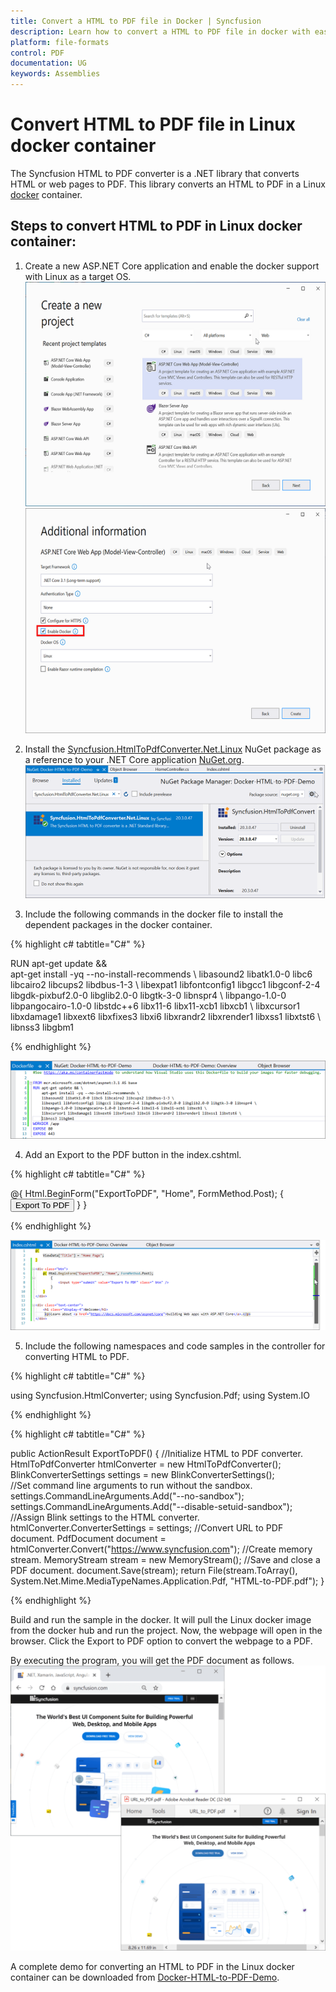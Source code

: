 ```yaml
---
title: Convert a HTML to PDF file in Docker | Syncfusion
description: Learn how to convert a HTML to PDF file in docker with easy steps using Syncfusion .NET HTML converter library.
platform: file-formats
control: PDF
documentation: UG
keywords: Assemblies
---
```


# Convert HTML to PDF file in Linux docker container

The Syncfusion HTML to PDF converter is a .NET library that converts HTML or web pages to PDF.  This library converts an HTML to PDF in a Linux [docker](https://www.docker.com/why-docker/) container.

## Steps to convert HTML to PDF in Linux docker container:

1. Create a new ASP.NET Core application and enable the docker support with Linux as a target OS.
![Convert HTMLToPDF Docker Step1](htmlconversion_images/DockerStep1.png)
![Convert HTMLToPDF Docker Step2](htmlconversion_images/DockerStep2.png)

2. Install the [Syncfusion.HtmlToPdfConverter.Net.Linux](https://www.nuget.org/packages/Syncfusion.HtmlToPdfConverter.Net.Linux/) NuGet package as a reference to your .NET Core application [NuGet.org](https://www.nuget.org/).
![Convert HTMLToPDF Docker Step3](htmlconversion_images/DockerStep3.png)

3. Include the following commands in the docker file to install the dependent packages in the docker container.

{% highlight c# tabtitle="C#" %}

RUN apt-get update && \
     apt-get install -yq --no-install-recommends \ 
     libasound2 libatk1.0-0 libc6 libcairo2 libcups2 libdbus-1-3 \ 
     libexpat1 libfontconfig1 libgcc1 libgconf-2-4 libgdk-pixbuf2.0-0 libglib2.0-0 libgtk-3-0 libnspr4 \ 
     libpango-1.0-0 libpangocairo-1.0-0 libstdc++6 libx11-6 libx11-xcb1 libxcb1 \ 
     libxcursor1 libxdamage1 libxext6 libxfixes3 libxi6 libxrandr2 libxrender1 libxss1 libxtst6 \ 
     libnss3 libgbm1

{% endhighlight %}

![Convert HTMLToPDF Docker Step4](htmlconversion_images/DockerStep4.png)

4. Add an Export to the PDF button in the index.cshtml.

{% highlight c# tabtitle="C#" %}

<div class="btn">
    @{ Html.BeginForm("ExportToPDF", "Home", FormMethod.Post);
        {
            <input type="submit" value="Export To PDF" class=" btn" />
        }
}
</div>

{% endhighlight %}

![Convert HTMLToPDF Docker Step5](htmlconversion_images/DockerStep5.png)

5. Include the following namespaces and code samples in the controller for converting HTML to PDF.

{% highlight c# tabtitle="C#" %}

using Syncfusion.HtmlConverter;
using Syncfusion.Pdf;
using System.IO

{% endhighlight %}

{% highlight c# tabtitle="C#" %}

public ActionResult ExportToPDF()
{
     //Initialize HTML to PDF converter. 
     HtmlToPdfConverter htmlConverter = new HtmlToPdfConverter(); 
     BlinkConverterSettings settings = new BlinkConverterSettings();     
     //Set command line arguments to run without the sandbox.
     settings.CommandLineArguments.Add("--no-sandbox");
     settings.CommandLineArguments.Add("--disable-setuid-sandbox");     
     //Assign Blink settings to the HTML converter.
     htmlConverter.ConverterSettings = settings; 
     //Convert URL to PDF document.
     PdfDocument document = htmlConverter.Convert("https://www.syncfusion.com"); 
     //Create memory stream.
     MemoryStream stream = new MemoryStream(); 
     //Save and close a PDF document. 
     document.Save(stream); 
     return File(stream.ToArray(), System.Net.Mime.MediaTypeNames.Application.Pdf, "HTML-to-PDF.pdf");
}

{% endhighlight %}

Build and run the sample in the docker. It will pull the Linux docker image from the docker hub and run the project. Now, the webpage will open in the browser. Click the Export to PDF option to convert the webpage to a PDF.

By executing the program, you will get the PDF document as follows.
![Convert HTMLToPDF Dockeroutput](htmlconversion_images/htmltopdfoutput.png)

A complete demo for converting an HTML to PDF in the Linux docker container can be downloaded from [Docker-HTML-to-PDF-Demo](https://www.syncfusion.com/downloads/support/directtrac/general/ze/Docker-HTML-to-PDF-Demo-799181742).